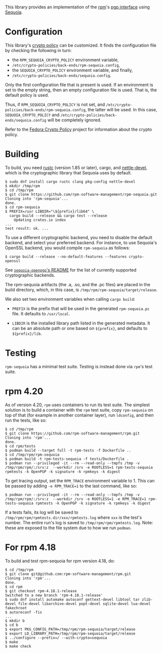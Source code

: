 This library provides an implementation of the [rpm]'s [pgp
interface] using [Sequoia].

  [rpm]: https://github.com/rpm-software-management/rpm
  [pgp interface]: https://github.com/rpm-software-management/rpm/blob/master/include/rpm/rpmpgp.h
  [Sequoia]: https://sequoia-pgp.org

# Configuration

This library's [crypto policy] can be customized.  It finds the
configuration file by checking the following in turn:

  - the `RPM_SEQUOIA_CRYPTO_POLICY` environment variable,
  - `/etc/crypto-policies/back-ends/rpm-sequoia.config`,
  - the `SEQUOIA_CRYPTO_POLICY` environment variable, and finally,
  - `/etc/crypto-policies/back-ends/sequoia.config`.

Only the first configuration file that is present is used.  If an
environment is set to the empty string, then an empty configuration
file is used.  That is, the default policy is used.

Thus, if `RPM_SEQUOIA_CRYPTO_POLICY` is not set, and
`/etc/crypto-policies/back-ends/rpm-sequoia.config`, the latter will
be used.  In this case, `SEQUOIA_CRYPTO_POLICY` and
`/etc/crypto-policies/back-ends/sequoia.config` will be completely
ignored.

Refer to the [Fedora Crypto Policy] project for information about the
crypto policy.

  [crypto policy]: https://docs.rs/sequoia-policy-config/latest/sequoia_policy_config/
  [Sequoia's default policy]: https://docs.sequoia-pgp.org/sequoia_openpgp/policy/struct.StandardPolicy.html
  [Fedora Crypto Policy]: https://gitlab.com/redhat-crypto/fedora-crypto-policies/


# Building

To build, you need [rustc] (version 1.85 or later), cargo, and
[nettle-devel], which is the cryptographic library that Sequoia uses
by default.

  [rustc]: https://packages.fedoraproject.org/pkgs/rust/rust/
  [nettle-devel]: https://packages.fedoraproject.org/pkgs/nettle/nettle-devel

```
$ sudo dnf install cargo rustc clang pkg-config nettle-devel
$ mkdir /tmp/rpm
$ cd /tmp/rpm
$ git clone https://github.com/rpm-software-management/rpm-sequoia.git
Cloning into 'rpm-sequoia'...
done.
$ cd rpm-sequoia
$ PREFIX=/usr LIBDIR="\${prefix}/lib64" \
  cargo build --release && cargo test --release
    Updating crates.io index
...
test result: ok. ...
```

To use a different cryptographic backend, you need to disable the
default backend, and select your preferred backend.  For instance, to
use Sequoia's OpenSSL backend, you would compile `rpm-sequoia` as
follows:

```
$ cargo build --release --no-default-features --features crypto-openssl
```

See [`sequoia-openpgp`'s README] for the list of currently supported
cryptographic backends.

  [`sequoia-openpgp`'s README]: https://gitlab.com/sequoia-pgp/sequoia#features

The rpm-sequoia artifacts (the .a, .so, and the .pc files) are placed
in the build directory, which, in this case, is
`/tmp/rpm/rpm-sequoia/target/release`.

We also set two environment variables when calling `cargo build`:

* `PREFIX` is the prefix that will be used in the generated
  `rpm-sequoia.pc` file. It defaults to `/usr/local`.

* `LIBDIR` is the installed library path listed in the generated
  metadata. It can be an absolute path or one based on `${prefix}`,
  and defaults to `${prefix}/lib`.

# Testing

`rpm-sequoia` has a minimal test suite.  Testing is instead done via
`rpm`'s test suite.

# rpm 4.20

As of version 4.20, `rpm` uses containers to run its test suite.  The
simplest solution is to build a container with the `rpm` test suite,
copy `rpm-sequoia` on top of that (for example in another container
layer), run `ldconfig`, and then run the tests, like so:

```
$ cd /tmp/rpm
$ git clone https://github.com/rpm-software-management/rpm.git
Cloning into 'rpm'...
done.
$ cd rpm/tests
$ podman build --target full -t rpm-tests -f Dockerfile ..
$ cd /tmp/rpm/rpm-sequoia
$ podman build -t rpm-tests-sequoia -f tests/Dockerfile .
$ podman run --privileged -it --rm --read-only --tmpfs /tmp -v /tmp/rpm/rpm/:/srv:z  --workdir /srv -e ROOTLESS=1 rpm-tests-sequoia rpmtests -k OpenPGP -k signature -k rpmkeys -k digest
```

To get tracing output, set the `RPM_TRACE` environment variable
to 1. This can be passed by adding `-e RPM_TRACE=1` to the last
command, like so:

```
$ podman run --privileged -it --rm --read-only --tmpfs /tmp -v /tmp/rpm/rpm/:/srv:z  --workdir /srv -e ROOTLESS=1 -e RPM_TRACE=1 rpm-tests-sequoia rpmtests -k OpenPGP -k signature -k rpmkeys -k digest
```

If a tests fails, its log will be saved to
`/tmp/rpm/rpm/rpmtests.dir/xxx/rpmtests.log` where `xxx` is the test's
number.  The entire run's log is saved to `/tmp/rpm/rpm/rpmtests.log`.
Note: these are exposed to the file system due to how we run `podman`.

# For rpm 4.18

To build and test rpm-sequoia for rpm version 4.18, do:

```
$ cd /tmp/rpm
$ git clone git@github.com:rpm-software-management/rpm.git
Cloning into 'rpm'...
done.
$ cd rpm
$ git checkout rpm-4.18.1-release
Switched to a new branch 'rpm-4.18.1-release'
$ sudo dnf install automake autoconf gettext-devel libtool tar zlib-devel file-devel libarchive-devel popt-devel sqlite-devel lua-devel fakechroot
$ autoreconf -fis
...
$ mkdir b
$ cd b
$ export PKG_CONFIG_PATH=/tmp/rpm/rpm-sequoia/target/release
$ export LD_LIBRARY_PATH=/tmp/rpm/rpm-sequoia/target/release
$ ../configure --prefix=/ --with-crypto=sequoia
$ make
$ make check
```

